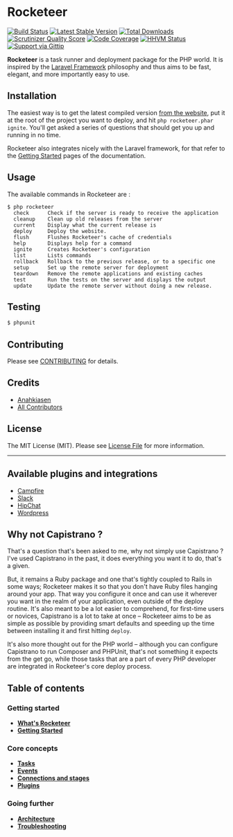 # Rocketeer

[![Build Status](https://travis-ci.org/Anahkiasen/rocketeer.png?branch=master)](https://travis-ci.org/Anahkiasen/rocketeer)
[![Latest Stable Version](https://poser.pugx.org/anahkiasen/rocketeer/v/stable.png)](https://packagist.org/packages/anahkiasen/rocketeer)
[![Total Downloads](https://poser.pugx.org/anahkiasen/rocketeer/downloads.png)](https://packagist.org/packages/anahkiasen/rocketeer)
[![Scrutinizer Quality Score](https://scrutinizer-ci.com/g/Anahkiasen/rocketeer/badges/quality-score.png?s=20d9a4be6695b7677c427eab73151c1a9d803044)](https://scrutinizer-ci.com/g/Anahkiasen/rocketeer/)
[![Code Coverage](https://scrutinizer-ci.com/g/Anahkiasen/rocketeer/badges/coverage.png?s=f6e022cbcf1a51f82b5d9e6fb30bd1643fc70e76)](https://scrutinizer-ci.com/g/Anahkiasen/rocketeer/)
[![HHVM Status](http://hhvm.h4cc.de/badge/anahkiasen/rocketeer.png)](http://hhvm.h4cc.de/package/anahkiasen/rocketeer)
[![Support via Gittip](http://img.shields.io/gittip/Anahkiasen.svg)](https://www.gittip.com/Anahkiasen/)

**Rocketeer** is a task runner and deployment package for the PHP world. It is inspired by the [Laravel Framework](http://laravel.com/) philosophy and thus aims to be fast, elegant, and more importantly easy to use.

## Installation

The easiest way is to get the latest compiled version [from the website](http://rocketeer.autopergamene.eu/versions/rocketeer.phar), put it at the root of the project you want to deploy, and hit `php rocketeer.phar ignite`. You'll get asked a series of questions that should get you up and running in no time.

Rocketeer also integrates nicely with the Laravel framework, for that refer to the [Getting Started](https://github.com/Anahkiasen/rocketeer/wiki/Getting-started) pages of the documentation.

## Usage

The available commands in Rocketeer are :

```
$ php rocketeer
  check      Check if the server is ready to receive the application
  cleanup    Clean up old releases from the server
  current    Display what the current release is
  deploy     Deploy the website.
  flush      Flushes Rocketeer's cache of credentials
  help       Displays help for a command
  ignite     Creates Rocketeer's configuration
  list       Lists commands
  rollback   Rollback to the previous release, or to a specific one
  setup      Set up the remote server for deployment
  teardown   Remove the remote applications and existing caches
  test       Run the tests on the server and displays the output
  update     Update the remote server without doing a new release.
```

## Testing

``` bash
$ phpunit
```

## Contributing

Please see [CONTRIBUTING](https://github.com/anahkiasen/rocketeer/blob/master/CONTRIBUTING.md) for details.

## Credits

- [Anahkiasen](https://github.com/Anahkiasen)
- [All Contributors](https://github.com/anahkiasen/rocketeer/contributors)

## License

The MIT License (MIT). Please see [License File](https://github.com/anahkiasen/rocketeer/blob/master/LICENSE) for more information.

-----

## Available plugins and integrations

- [Campfire](https://github.com/Anahkiasen/rocketeer-campfire)
- [Slack](https://github.com/Anahkiasen/rocketeer-slack)
- [HipChat](https://github.com/hannesvdvreken/rocketeer-hipchat)
- [Wordpress](https://github.com/mykebates/wp-rocketeer)

## Why not Capistrano ?

That's a question that's been asked to me, why not simply use Capistrano ? I've used Capistrano in the past, it does everything you want it to do, that's a given.

But, it remains a Ruby package and one that's tightly coupled to Rails in some ways; Rocketeer makes it so that you don't have Ruby files hanging around your app. That way you configure it once and can use it wherever you want in the realm of your application, even outside of the deploy routine.
It's also meant to be a lot easier to comprehend, for first-time users or novices, Capistrano is a lot to take at once – Rocketeer aims to be as simple as possible by providing smart defaults and speeding up the time between installing it and first hitting `deploy`.

It's also more thought out for the PHP world – although you can configure Capistrano to run Composer and PHPUnit, that's not something it expects from the get go, while those tasks that are a part of every PHP developer are integrated in Rocketeer's core deploy process.

## Table of contents

### Getting started

- **[What's Rocketeer](https://github.com/Anahkiasen/rocketeer/wiki/Whats-Rocketeer)**
- **[Getting Started](https://github.com/Anahkiasen/rocketeer/wiki/Getting-started)**

### Core concepts

- **[Tasks](https://github.com/Anahkiasen/rocketeer/wiki/Tasks)**
- **[Events](https://github.com/Anahkiasen/rocketeer/wiki/Events)**
- **[Connections and stages](https://github.com/Anahkiasen/rocketeer/wiki/Connections-Stages)**
- **[Plugins](https://github.com/Anahkiasen/rocketeer/wiki/Plugins)**

### Going further

- **[Architecture](https://github.com/Anahkiasen/rocketeer/wiki/Architecture)**
- **[Troubleshooting](https://github.com/Anahkiasen/rocketeer/wiki/Troubleshooting)**

